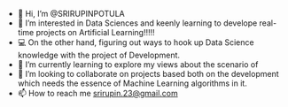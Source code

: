 - 👋 Hi, I’m @SRIRUPINPOTULA
- 👀 I’m interested in Data Sciences and keenly learning to develope real-time projects on Artificial Learning!!!!!
- 💻 On the other hand, figuring out ways to hook up Data Science knowledge with the project of Development.
- 🌱 I’m currently learning to explore my views about the scenario of 
- 💞️ I’m looking to collaborate on projects based both on the development which needs the essence of Machine Learning algorithms in it.
- 📫 How to reach me srirupin.23@gmail.com

<!---
SRIRUPINPOTULA/SRIRUPINPOTULA is a ✨ special ✨ repository because its `README.md` (this file) appears on your GitHub profile.
You can click the Preview link to take a look at your changes.
--->
